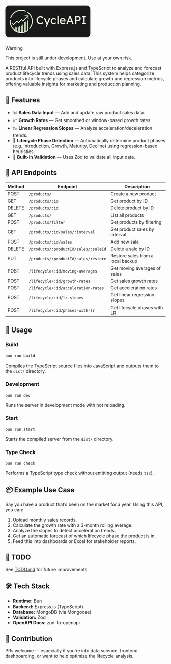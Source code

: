<p align="center">
<h1>
<img height="100" src="./assets/images/logo_readme.png"/>
</h1>
</p>

> [!WARNING]
> This project is still under development. Use at your own risk.

A RESTful API built with Express.js and TypeScript to analyze and forecast product lifecycle trends using sales data. This system helps categorize products into lifecycle phases and calculate growth and regression metrics, offering valuable insights for marketing and production planning.

## 🧠 Features

- 📊 **Sales Data Input** — Add and update raw product sales data.
- 📈 **Growth Rates** — Get smoothed or window-based growth rates.
- 📉 **Linear Regression Slopes** — Analyze acceleration/deceleration trends.
- 🧬 **Lifecycle Phase Detection** — Automatically determine product phases (e.g. Introduction, Growth, Maturity, Decline) using regression-based heuristics.
- 🧪 **Built-in Validation** — Uses Zod to validate all input data.

## 🔗 API Endpoints

| Method | Endpoint                             | Description                       |
| ------ | ------------------------------------ | --------------------------------- |
| POST   | `/products/`                         | Create a new product              |
| GET    | `/products/:id`                      | Get product by ID                 |
| DELETE | `/products/:id`                      | Delete product by ID              |
| GET    | `/products/`                         | List all products                 |
| POST   | `/products/filter`                   | Get products by filtering         |
| GET    | `/products/:id/sales/:interval`      | Get product sales by interval     |
| POST   | `/products/:id/sales`                | Add new sale                      |
| DELETE | `/products/:productId/sales/:saleId` | Delete a sale by ID               |
| PUT    | `/products/:productId/sales/restore` | Restore sales from a local backup |
| POST   | `/lifecycle/:id/moving-averages`     | Get moving averages of sales      |
| POST   | `/lifecycle/:id/growth-rates`        | Get sales growth rates            |
| POST   | `/lifecycle/:id/acceleration-rates`  | Get acceleration rates            |
| POST   | `/lifecycle/:id/lr-slopes`           | Get linear regression slopes      |
| POST   | `/lifecycle/:id/phases-with-lr`      | Get lifecycle phases with LR      |

## 🚀 Usage

### Build

```bash
bun run build
```

Compiles the TypeScript source files into JavaScript and outputs them to the `dist/` directory.

### Development

```bash
bun run dev
```

Runs the server in development mode with hot reloading.

### Start

```bash
bun run start
```

Starts the compiled server from the `dist/` directory.

### Type Check

```bash
bun run check
```

Performs a TypeScript type check without emitting output (needs `tsc`).

## 📦 Example Use Case

Say you have a product that’s been on the market for a year. Using this API, you can:

1. Upload monthly sales records.
2. Calculate the growth rate with a 3-month rolling average.
3. Analyze the slopes to detect acceleration trends.
4. Get an automatic forecast of which lifecycle phase the product is in.
5. Feed this into dashboards or Excel for stakeholder reports.

## 📌 TODO

See [TODO.md](./docs/TODO.md) for future improvements.

## 🛠 Tech Stack

- **Runtime:** [Bun](https://bun.sh/)
- **Backend:** Express.js (TypeScript)
- **Database:** MongoDB (via Mongoose)
- **Validation:** Zod
- **OpenAPI Docs:** zod-to-openapi

## 📣 Contribution

PRs welcome — especially if you're into data science, frontend dashboarding, or want to help optimize the lifecycle analysis.
